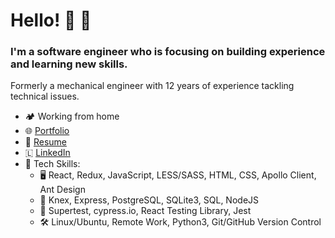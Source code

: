 # Hello! 👋 🧔
### I'm a software engineer who is focusing on building experience and learning new skills. 
Formerly a mechanical engineer with 12 years of experience tackling technical issues.

 - 🏕️ Working from home
 - 🌐 [Portfolio](https://benhaus.dev/)
 - 📜 [Resume](https://resume.creddle.io/resume/e1mlz8ddzlt)
 - 🇱 [LinkedIn](https://www.linkedin.com/in/benjamin-haus/)
 - 🦾 Tech Skills:
   - 🖥️ React, Redux, JavaScript, LESS/SASS, HTML, CSS, Apollo Client, Ant Design
   - 💽  Knex, Express, PostgreSQL, SQLite3, SQL, NodeJS
   - 🧪 Supertest, cypress.io, React Testing Library, Jest
   - 🛠️  Linux/Ubuntu, Remote Work, Python3, Git/GitHub Version Control

